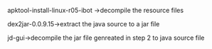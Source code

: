 apktool-install-linux-r05-ibot ->decompile the resource files

dex2jar-0.0.9.15->extract the java source to a jar file

jd-gui->decompile the jar file genreated in step 2 to java source file